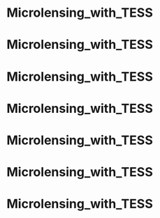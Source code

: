 # Microlensing_with_TESS
# Microlensing_with_TESS
# Microlensing_with_TESS
# Microlensing_with_TESS
# Microlensing_with_TESS
# Microlensing_with_TESS
# Microlensing_with_TESS
